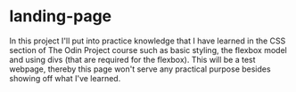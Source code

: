 # landing-page
In this project I'll put into practice knowledge that I have learned in the CSS section of The Odin Project course such as basic styling, the flexbox model and using divs (that are required for the flexbox). This will be a test webpage, thereby this page won't serve any practical purpose besides showing off what I've learned.
